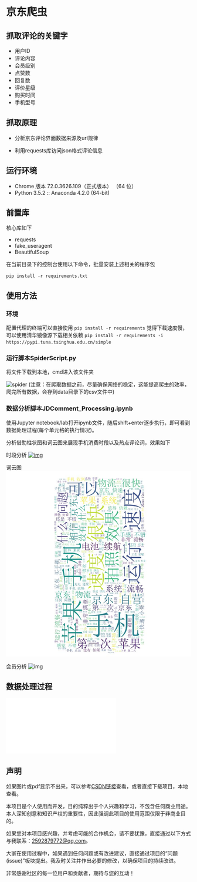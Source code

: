 # 京东爬虫

## 抓取评论的关键字

* 用户ID
* 评论内容
* 会员级别
* 点赞数
* 回复数
* 评价星级
* 购买时间
* 手机型号

## 抓取原理

* 分析京东评论界面数据来源及url规律

* 利用requests库访问json格式评论信息

## 运行环境

* Chrome 版本 72.0.3626.109（正式版本） （64 位）
* Python 3.5.2 :: Anaconda 4.2.0 (64-bit)

## 前置库

核心库如下

* requests
* fake_useragent
* BeautifulSoup

在当前目录下的控制台使用以下命令，批量安装上述相关的程序包

```
pip install -r requirements.txt
```

## 使用方法

### 环境

配置代理的终端可以直接使用
`pip install -r requirements`
觉得下载速度慢，可以使用清华镜像源下载相关依赖
`pip install -r requirements -i https://pypi.tuna.tsinghua.edu.cn/simple`

### 运行脚本SpiderScript.py
将文件下载到本地，cmd进入该文件夹

![spider](picture//Snipaste_2019-03-06_22-22-48.PNG) 
(注意：在爬取数据之前，尽量确保网络的稳定，这能提高爬虫的效率，爬完所有数据，会存到data目录下的csv文件中)

### 数据分析脚本JDComment_Processing.ipynb

使用Jupyter notebook/lab打开ipynb文件，随后shift+enter逐步执行，即可看到数据处理过程(每个单元格的执行情况)。

分析借助柱状图和词云图来展现手机消费时段以及热点评论词，效果如下

时段分析
[![img](picture/手机购买时段.png)](https://github.com/YuleZhang/JDComment_Spider/blob/master/picture/%E6%89%8B%E6%9C%BA%E8%B4%AD%E4%B9%B0%E6%97%B6%E6%AE%B5.png)

词云图
![img](picture/phoneComment.jpg)

会员分析
![img](picture/月消费与会员等级分析.png)

## 数据处理过程

![content](./数据库报告.pdf)

## 声明

如果图片或pdf显示不出来，可以参考[CSDN链接](https://blog.csdn.net/qq_41709370/article/details/106282229)查看，或者直接下载项目，本地查看。

本项目是个人使用而开发，目的纯粹出于个人兴趣和学习，不包含任何商业用途。本人深知创意和知识产权的重要性，因此强调此项目的使用范围仅限于非商业目的。

如果您对本项目感兴趣，并考虑可能的合作机会，请不要犹豫，直接通过以下方式与我联系：2592879772@qq.com。

大家在使用过程中，如果遇到任何问题或有改进建议，直接通过项目的“问题(issue)”板块提出。我及时关注并作出必要的修改，以确保项目的持续改进。

非常感谢社区的每一位用户和贡献者，期待与您的互动！
